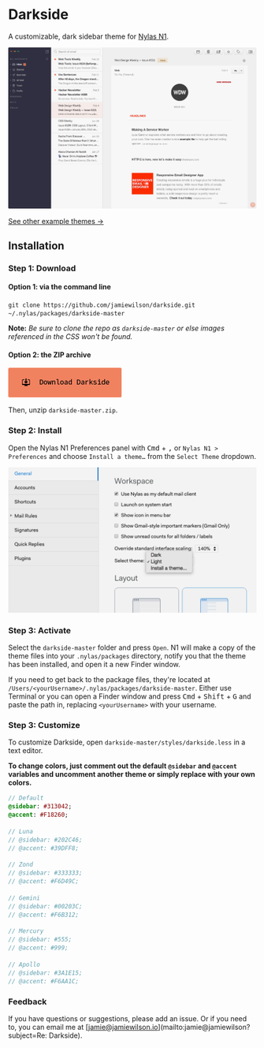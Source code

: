 # Darkside
A customizable, dark sidebar theme for [Nylas N1](https://nylas.com/n1).

[![Default Theme](./images/default.png)](./images/default.png)

[See other example themes →](http://jamiewilson.io/darkside)

## Installation

### Step 1: Download

#### Option 1: via the command line  
`git clone https://github.com/jamiewilson/darkside.git ~/.nylas/packages/darkside-master`

**Note:** _Be sure to clone the repo as `darkside-master` or else images referenced in the CSS won't be found._

#### Option 2: the ZIP archive  
[![Download Darkside](./images/download.png)](https://github.com/jamiewilson/darkside/archive/master.zip)

Then, unzip `darkside-master.zip`.

### Step 2: Install
Open the Nylas N1 Preferences panel with <kbd>Cmd</kbd> + <kbd>,</kbd> or `Nylas N1 > Preferences` and choose `Install a theme…` from the `Select Theme` dropdown.

![Default Theme](./images/install.png)

### Step 3: Activate
Select the `darkside-master` folder and press `Open`. N1 will make a copy of the theme files into your `.nylas/packages` directory, notify you that the theme has been installed, and open it a new Finder window.

If you need to get back to the package files, they're located at `/Users/<yourUsername>/.nylas/packages/darkside-master`. Either use Terminal or you can open a Finder window and press <kbd>Cmd</kbd> + <kbd>Shift</kbd> + <kbd>G</kbd> and paste the path in, replacing `<yourUsername>` with your username.

### Step 3: Customize
To customize Darkside, open `darkside-master/styles/darkside.less` in a text editor.

**To change colors, just comment out the default `@sidebar` and `@accent` variables and uncomment another theme or simply replace with your own colors.**

```sass
// Default
@sidebar: #313042;
@accent: #F18260;

// Luna
// @sidebar: #202C46;
// @accent: #39DFF8;

// Zond
// @sidebar: #333333;
// @accent: #F6D49C;

// Gemini
// @sidebar: #00203C;
// @accent: #F6B312;

// Mercury
// @sidebar: #555;
// @accent: #999;

// Apollo
// @sidebar: #3A1E15;
// @accent: #F6AA1C;
```

### Feedback
If you have questions or suggestions, please add an issue. Or if you need to, you can email me at [jamie@jamiewilson.io](mailto:jamie@jamiewilson?subject=Re: Darkside).
